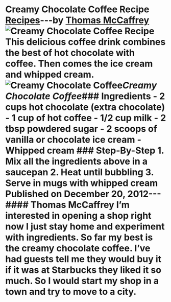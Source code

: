 # Creamy Chocolate Coffee Recipe [Recipes](https://ineedcoffee.com/section/coffee-recipes/)---by [Thomas McCaffrey](https://ineedcoffee.com/by/thomas-mccaffrey/)![Creamy Chocolate Coffee Recipe](https://ineedcoffee.com/images/posts/creamy-chocolate-coffee-recipe/creamy-hot-chocolate1.jpg) This delicious coffee drink combines the best of hot chocolate with coffee. Then comes the ice cream and whipped cream.![Creamy Chocolate Coffee](https://ineedcoffee.com/assets/creamy-hot-chocolate1.q1Bw4pEw_Z189D7z.webp)_Creamy Chocolate Coffee_### Ingredients - 2 cups hot chocolate (extra chocolate) - 1 cup of hot coffee - 1/2 cup milk - 2 tbsp powdered sugar - 2 scoops of vanilla or chocolate ice cream - Whipped cream ### Step-By-Step 1. Mix all the ingredients above in a saucepan 2. Heat until bubbling 3. Serve in mugs with whipped cream Published on December 20, 2012--- #### Thomas McCaffrey I’m interested in opening a shop right now I just stay home and experiment with ingredients. So far my best is the creamy chocolate coffee. I’ve had guests tell me they would buy it if it was at Starbucks they liked it so much. So I would start my shop in a town and try to move to a city.